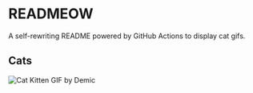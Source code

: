 # READMEOW

A self-rewriting README powered by GitHub Actions to display cat gifs.

## Cats

![Cat Kitten GIF by Demic](https://media1.giphy.com/media/v1.Y2lkPTlhY2QwMmRhbHZoY3BueDRseGFjb3Bja3UzZHFna256ZndreXZjYWFldDZkdHNkYiZlcD12MV9naWZzX3NlYXJjaCZjdD1n/3oriO0OEd9QIDdllqo/200.gif)
